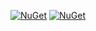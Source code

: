 [![NuGet](https://img.shields.io/nuget/v/atc.svg?style=flat-square)](http://www.nuget.org/packages/atc)
[![NuGet](https://img.shields.io/nuget/dt/atc.svg?style=flat-square)](http://www.nuget.org/packages/atc)

